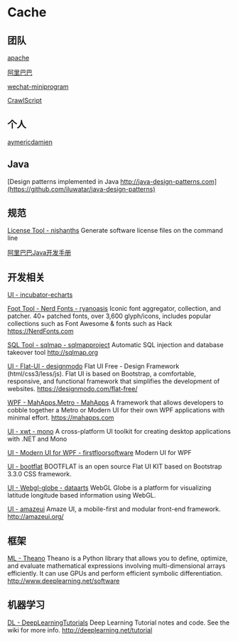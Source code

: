 # Cache

## 团队

[apache](https://github.com/apache)

[阿里巴巴](https://github.com/alibaba)

[wechat-miniprogram](https://github.com/wechat-miniprogram)

[CrawlScript](https://github.com/CrawlScript)

## 个人

[aymericdamien](https://github.com/aymericdamien)

## Java

[Design patterns implemented in Java http://java-design-patterns.com](https://github.com/iluwatar/java-design-patterns)


## 规范

[License Tool - nishanths](https://github.com/nishanths/license) Generate software license files on the command line

[阿里巴巴Java开发手册](https://github.com/alibaba/p3c/blob/master/%E9%98%BF%E9%87%8C%E5%B7%B4%E5%B7%B4Java%E5%BC%80%E5%8F%91%E6%89%8B%E5%86%8C%EF%BC%88%E5%8D%8E%E5%B1%B1%E7%89%88%EF%BC%89.pdf)


## 开发相关

[UI - incubator-echarts](https://github.com/apache/incubator-echarts)

[Foot Tool - Nerd Fonts - ryanoasis](https://github.com/ryanoasis/nerd-fonts) Iconic font aggregator, collection, and patcher. 40+ patched fonts, over 3,600 glyph/icons, includes popular collections such as Font Awesome & fonts such as Hack https://NerdFonts.com

[SQL Tool - sqlmap - sqlmapproject](https://github.com/sqlmapproject/sqlmap) Automatic SQL injection and database takeover tool http://sqlmap.org

[UI - Flat-UI - designmodo](https://github.com/designmodo/Flat-UI) Flat UI Free - Design Framework (html/css3/less/js). Flat UI is based on Bootstrap, a comfortable, responsive, and functional framework that simplifies the development of websites. https://designmodo.com/flat-free/

[WPF - MahApps.Metro - MahApps](https://github.com/MahApps/MahApps.Metro) A framework that allows developers to cobble together a Metro or Modern UI for their own WPF applications with minimal effort. https://mahapps.com

[UI - xwt - mono](https://github.com/mono/xwt) A cross-platform UI toolkit for creating desktop applications with .NET and Mono

[UI - Modern UI for WPF - firstfloorsoftware](https://github.com/firstfloorsoftware/mui) Modern UI for WPF

[UI - bootflat](https://github.com/bootflat/bootflat.github.io) BOOTFLAT is an open source Flat UI KIT based on Bootstrap 3.3.0 CSS framework. 

[UI - Webgl-globe - dataarts](https://github.com/dataarts/webgl-globe) WebGL Globe is a platform for visualizing latitude longitude based information using WebGL.

[UI - amazeui](https://github.com/amazeui/amazeui) Amaze UI, a mobile-first and modular front-end framework. http://amazeui.org/

## 框架

[ML - Theano](https://github.com/Theano/Theano)  Theano is a Python library that allows you to define, optimize, and evaluate mathematical expressions involving multi-dimensional arrays efficiently. It can use GPUs and perform efficient symbolic differentiation. http://www.deeplearning.net/software


## 机器学习

[DL - DeepLearningTutorials](git@github.com:lisa-lab/DeepLearningTutorials.git) Deep Learning Tutorial notes and code. See the wiki for more info. http://deeplearning.net/tutorial











